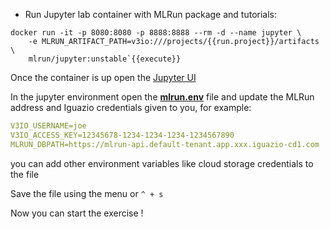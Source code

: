 

- Run Jupyter lab container with MLRun package and tutorials:

```shell
docker run -it -p 8080:8080 -p 8888:8888 --rm -d --name jupyter \
    -e MLRUN_ARTIFACT_PATH=v3io:///projects/{{run.project}}/artifacts \
    mlrun/jupyter:unstable`{{execute}}
```

Once the container is up open the [Jupyter UI](https://[[HOST_SUBDOMAIN]]-8888-[[KATACODA_HOST]].[[KATACODA_DOMAIN]])

In the jupyter environment open the [**mlrun.env**](https://[[HOST_SUBDOMAIN]]-8888-[[KATACODA_HOST]].[[KATACODA_DOMAIN]]/doc/tree/mlrun.env) 
file and update the MLRun address and Iguazio credentials given to you, for example:

```yaml
V3IO_USERNAME=joe
V3IO_ACCESS_KEY=12345678-1234-1234-1234-1234567890
MLRUN_DBPATH=https://mlrun-api.default-tenant.app.xxx.iguazio-cd1.com
``` 

you can add other environment variables like cloud storage credentials to the file

Save the file using the menu or `^ + s`

Now you can start the exercise !

